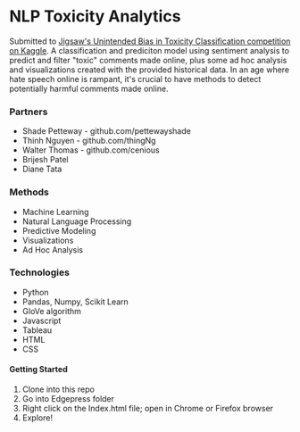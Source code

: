 # NLP Toxicity Analytics
Submitted to [Jigsaw's Unintended Bias in Toxicity Classification competition on Kaggle](https://www.kaggle.com/c/jigsaw-unintended-bias-in-toxicity-classification). A classification and prediciton model using sentiment analysis to predict and filter "toxic" comments made online, plus some ad hoc analysis and visualizations created with the provided historical data. In an age where hate speech online is rampant, it's crucial to have methods to detect potentially harmful comments made online. 


### Partners
* Shade Petteway - github.com/pettewayshade
* Thinh Nguyen - github.com/thingNg
* Walter Thomas - github.com/cenious
* Brijesh Patel
* Diane Tata

### Methods
* Machine Learning
* Natural Language Processing
* Predictive Modeling
* Visualizations
* Ad Hoc Analysis

### Technologies
* Python
* Pandas, Numpy, Scikit Learn
* GloVe algorithm 
* Javascript
* Tableau
* HTML
* CSS

#### Getting Started
1) Clone into this repo
2) Go into Edgepress folder 
3) Right click on the Index.html file; open in Chrome or Firefox browser 
4) Explore! 
